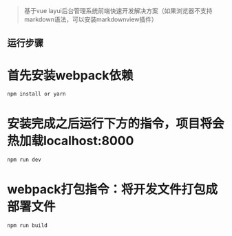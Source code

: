 > 基于vue layui后台管理系统前端快速开发解决方案（如果浏览器不支持markdown语法，可以安装markdownview插件）


## 运行步骤

# 首先安装webpack依赖
``` bash
npm install or yarn
```
# 安装完成之后运行下方的指令，项目将会热加载localhost:8000
``` bash
npm run dev
```
# webpack打包指令：将开发文件打包成部署文件
``` bash
npm run build
```

